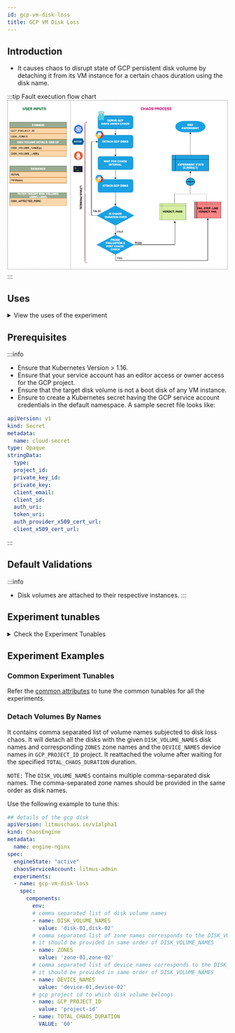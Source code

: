 ```yaml
---
id: gcp-vm-disk-loss
title: GCP VM Disk Loss
---
```


## Introduction
- It causes chaos to disrupt state of GCP persistent disk volume by detaching it from its VM instance for a certain chaos duration using the disk name.

:::tip Fault execution flow chart
![GCP VM Disk Loss](./static/images/gcp-vm-disk-loss.png)
:::

## Uses
<details>
<summary>View the uses of the experiment</summary>
<div>
Coming soon.
</div>
</details>

## Prerequisites
:::info
- Ensure that Kubernetes Version > 1.16.
- Ensure that your service account has an editor access or owner access for the GCP project.
- Ensure that the target disk volume is not a boot disk of any VM instance.
- Ensure to create a Kubernetes secret having the GCP service account credentials in the default namespace. A sample secret file looks like:
```yaml
apiVersion: v1
kind: Secret
metadata:
  name: cloud-secret
type: Opaque
stringData:
  type:
  project_id:
  private_key_id:
  private_key:
  client_email:
  client_id:
  auth_uri:
  token_uri:
  auth_provider_x509_cert_url:
  client_x509_cert_url:
```
:::

## Default Validations
:::info
- Disk volumes are attached to their respective instances.
:::

## Experiment tunables
<details>
    <summary>Check the Experiment Tunables</summary>
    <h2>Mandatory Fields</h2>
    <table>
      <tr>
        <th> Variables </th>
        <th> Description </th>
        <th> Notes </th>
      </tr>
      <tr>
        <td> GCP_PROJECT_ID </td>
        <td> The ID of the GCP Project of which the disk volumes are a part of </td>
        <td> All the target disk volumes should belong to a single GCP Project </td>
      </tr>
      <tr>
        <td> DISK_VOLUME_NAMES </td>
        <td> Target non-boot persistent disk volume names</td>
        <td> Multiple disk volume names can be provided as disk1,disk2,... </td>
      </tr>
      <tr>
        <td> ZONES </td>
        <td> The zones of respective target disk volumes </td>
        <td> Provide the zone for every target disk name as zone1,zone2... in the respective order of <code>DISK_VOLUME_NAMES</code>  </td>
      </tr>
      <tr>
        <td> DEVICE_NAMES </td>
        <td> The device names of respective target disk volumes </td>
        <td> Provide the device name for every target disk name as deviceName1,deviceName2... in the respective order of <code>DISK_VOLUME_NAMES</code>  </td>
      </tr>
    </table>
    <h2>Optional Fields</h2>
    <table>
      <tr>
        <th> Variables </th>
        <th> Description </th>
        <th> Notes </th>
      </tr>
      <tr>
        <td> TOTAL_CHAOS_DURATION </td>
        <td> The total time duration for chaos insertion (sec) </td>
        <td> Defaults to 30s </td>
      </tr>
       <tr>
        <td> CHAOS_INTERVAL </td>
        <td> The interval (in sec) between the successive chaos iterations (sec) </td>
        <td> Defaults to 30s </td>
      </tr>
      <tr>
        <td> SEQUENCE </td>
        <td> It defines sequence of chaos execution for multiple disks </td>
        <td> Default value: parallel. Supported: serial, parallel </td>
      </tr>
      <tr>
        <td> RAMP_TIME </td>
        <td> Period to wait before and after injection of chaos in sec </td>
        <td> Eg. 30 </td>
      </tr>
    </table>
</details>

## Experiment Examples

### Common Experiment Tunables
Refer the [common attributes](../common-tunables-for-all-experiments) to tune the common tunables for all the experiments.

### Detach Volumes By Names

It contains comma separated list of volume names subjected to disk loss chaos. It will detach all the disks with the given `DISK_VOLUME_NAMES` disk names and corresponding `ZONES` zone names and the `DEVICE_NAMES` device names in `GCP_PROJECT_ID` project.  It reattached the volume after waiting for the specified `TOTAL_CHAOS_DURATION` duration.

`NOTE:` The `DISK_VOLUME_NAMES` contains multiple comma-separated disk names. The comma-separated zone names should be provided in the same order as disk names.

Use the following example to tune this:

[embedmd]:# (./static/manifests/gcp-vm-disk-loss/gcp-disk-loss.yaml yaml)
```yaml
## details of the gcp disk
apiVersion: litmuschaos.io/v1alpha1
kind: ChaosEngine
metadata:
  name: engine-nginx
spec:
  engineState: "active"
  chaosServiceAccount: litmus-admin
  experiments:
  - name: gcp-vm-disk-loss
    spec:
      components:
        env:
        # comma separated list of disk volume names
        - name: DISK_VOLUME_NAMES
          value: 'disk-01,disk-02'
        # comma separated list of zone names corresponds to the DISK_VOLUME_NAMES
        # it should be provided in same order of DISK_VOLUME_NAMES
        - name: ZONES
          value: 'zone-01,zone-02'
        # comma separated list of device names corresponds to the DISK_VOLUME_NAMES
        # it should be provided in same order of DISK_VOLUME_NAMES
        - name: DEVICE_NAMES
          value: 'device-01,device-02'
        # gcp project id to which disk volume belongs
        - name: GCP_PROJECT_ID
          value: 'project-id'
        - name: TOTAL_CHAOS_DURATION
          VALUE: '60'
```
